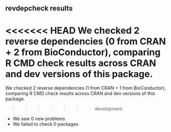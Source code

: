 ## revdepcheck results

<<<<<<< HEAD
We checked 2 reverse dependencies (0 from CRAN + 2 from BioConductor), comparing R CMD check results across CRAN and dev versions of this package.
=======
We checked 2 reverse dependencies (1 from CRAN + 1 from BioConductor), comparing R CMD check results across CRAN and dev versions of this package.
>>>>>>> development

 * We saw 0 new problems
 * We failed to check 0 packages


